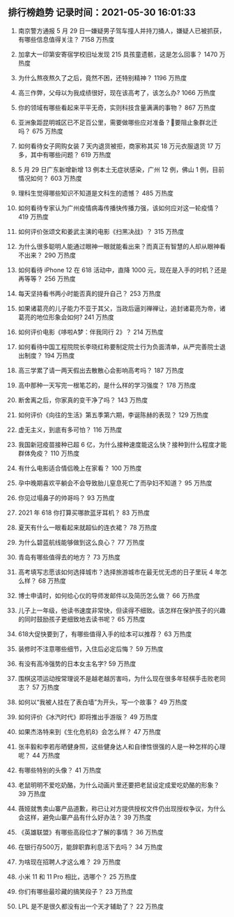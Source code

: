 
## 排行榜趋势 记录时间：2021-05-30 16:01:33
  
  1. 南京警方通报 5 月 29 日一嫌疑男子驾车撞人并持刀捅人，嫌疑人已被抓获，有哪些信息值得关注？ 7158 万热度
    
  2. 加拿大一印第安寄宿学校旧址发现 215 具孩童遗骸，这是怎么回事？ 1470 万热度
    
  3. 为什么熬夜熬久了之后，竟然不困，还特别精神？ 1196 万热度
    
  4. 高三作弊，父母以为我成绩很好，现在该高考了，该怎么办? 1066 万热度
    
  5. 你的领域有哪些看起来平平无奇，实则科技含量满满的事物？ 867 万热度
    
  6. 亚洲象距昆明城区已不足百公里，需要做哪些应对准备？要阻止象群北迁吗？ 675 万热度
    
  7. 如何看待女子网购女装 7 天内退货被拒，商家称其买 18 万元衣服退货 17 万多，其中有哪些问题？ 619 万热度
    
  8. 5 月 29 日广东新增新增 13 例本土无症状感染，广州 12 例，佛山 1 例，目前情况如何？ 603 万热度
    
  9. 理科生觉得哪些知识不知道是文科生的遗憾？ 485 万热度
    
  10. 如何看待专家认为广州疫情病毒传播快传播力强，该如何应对这一轮疫情？ 419 万热度
    
  11. 如何评价张颂文和姜武主演的电影《扫黑决战》？ 315 万热度
    
  12. 为什么很多聪明人能通过眼神一眼就能看出来？而真正有智慧的人却从眼神看不出来？ 290 万热度
    
  13. 如何看待 iPhone 12 在 618 活动中，直降 1000 元，现在是入手的时机？还是再等等？ 256 万热度
    
  14. 每天坚持看书两小时能否真的提升自己？ 253 万热度
    
  15. 如果诸葛亮的儿子能力不亚于其父，当政后逼刘禅禅让，追封诸葛亮为帝，诸葛亮的地位形象会如何? 241 万热度
    
  16. 如何评价电影《哆啦A梦：伴我同行 2》？ 214 万热度
    
  17. 如何看待中国工程院院长李晓红称要制定院士行为负面清单，从严完善院士退出制度？ 194 万热度
    
  18. 高三学累了请一两天假出去散散心会影响高考吗？ 187 万热度
    
  19. 高中那种一天写完一根笔芯的，是什么样的学习强度？ 178 万热度
    
  20. 断舍离之后，你家真的变干净了吗？ 143 万热度
    
  21. 如何评价《向往的生活》第五季第六期，李诞陈赫的表现？ 129 万热度
    
  22. 虚无主义，到底有多可怕？ 116 万热度
    
  23. 我国新冠疫苗接种已超 6 亿，为什么接种速度能这么快？接种到什么程度才能群体免疫？ 110 万热度
    
  24. 有什么电影适合情侣晚上在家看？ 100 万热度
    
  25. 孕中晚期喜欢平躺会不会导致胎儿窒息死亡了而孕妇不知道？ 95 万热度
    
  26. 你见过塌鼻子的帅哥吗？ 93 万热度
    
  27. 2021 年 618 你打算买哪款蓝牙耳机？ 83 万热度
    
  28. 夏天有什么一眼看起来就超仙的连衣裙？ 78 万热度
    
  29. 为什么碧蓝航线能够做到这么良心？ 77 万热度
    
  30. 青岛有哪些值得去的地方？ 73 万热度
    
  31. 高考填写志愿该如何选择城市？选择旅游城市在最无忧无虑的日子里玩 4 年怎么样？ 68 万热度
    
  32. 博士申请时，如何给心仪的导师发邮件以及简历怎么做？ 66 万热度
    
  33. 儿子上一年级，他读书速度非常快，但读得不细致。该怎样在保护孩子的兴趣的同时鼓励孩子更细致地去读书呢？ 65 万热度
    
  34. 618大促快要到了，有哪些值得入手的绘本可以推荐？ 63 万热度
    
  35. 装修时不注意哪些细节，入住后必定后悔？ 59 万热度
    
  36. 有没有高冷强势的日本女主名字? 59 万热度
    
  37. 围棋这项运动按常理说不是越老越厉害吗，为什么现在很多年轻棋手击败老同志？ 57 万热度
    
  38. 如何以“我被人挂在了表白墙”为开头，写一个故事？ 49 万热度
    
  39. 如何评价《冰汽时代》即将推出手游版？ 49 万热度
    
  40. 如果杰洛特来到《生化危机8》会怎么样？ 47 万热度
    
  41. 张丰毅和李若彤晒健身照，这些健身达人和自律性很强的人是一种怎样的心理呢？ 44 万热度
    
  42. 有哪些特别的头像？ 41 万热度
    
  43. 老鼠明明不爱吃奶酪，为什么动画片里还要把老鼠设定成爱吃奶酪的形象？ 39 万热度
    
  44. 薇娅就售卖山寨产品道歉，称已让对方提供授权文件仍出现授权争议，为什么会这样，避免山寨产品有什么好办法？ 39 万热度
    
  45. 《英雄联盟》有哪些高段位才了解的事情？ 36 万热度
    
  46. 在银行存500万，能辞职靠利息活下去吗？ 34 万热度
    
  47. 为啥现在招聘人才这么难？ 29 万热度
    
  48. 小米 11 和 11 Pro 相比，选哪个？ 25 万热度
    
  49. 你们有哪些最珍藏的搞笑段子？ 23 万热度
    
  50. LPL 是不是很久都没有出一个天才辅助了？ 22 万热度
    
